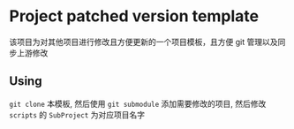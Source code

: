# Project patched version template

该项目为对其他项目进行修改且方便更新的一个项目模板，且方便 git 管理以及同步上游修改

## Using

`git clone` 本模板, 然后使用 `git submodule` 添加需要修改的项目,
然后修改 `scripts` 的 `SubProject` 为对应项目名字


